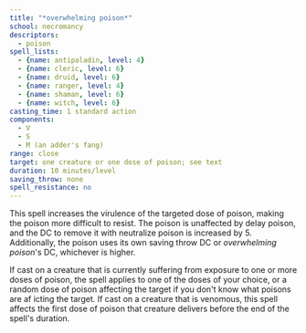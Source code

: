 ```yaml
---
title: "*overwhelming poison*"
school: necromancy
descriptors:
  - poison
spell_lists:
  - {name: antipaladin, level: 4}
  - {name: cleric, level: 6}
  - {name: druid, level: 6}
  - {name: ranger, level: 4}
  - {name: shaman, level: 6}
  - {name: witch, level: 6}
casting_time: 1 standard action
components:
  - V
  - S
  - M (an adder's fang)
range: close
target: one creature or one dose of poison; see text
duration: 10 minutes/level
saving_throw: none
spell_resistance: no
---
```


This spell increases the virulence of the targeted dose of poison, making the poison more difficult to resist. The poison is unaffected by delay poison, and the DC to remove it with neutralize poison is increased by 5. Additionally, the poison uses its own saving throw DC or *overwhelming poison*'s DC, whichever is higher.

If cast on a creature that is currently suffering from exposure to one or more doses of poison, the spell applies to one of the doses of your choice, or a random dose of poison affecting the target if you don't know what poisons are af icting the target. If cast on a creature that is venomous, this spell affects the first dose of poison that creature delivers before the end of the spell's duration.

